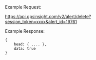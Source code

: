 Example Request:

https://api.gpsinsight.com/v2/alert/delete?session_token=xxxx&alert_id=19761

Example Response: 

    {
        head: { .... },
        data: true
    }
